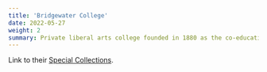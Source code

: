 ```yaml
---
title: 'Bridgewater College'
date: 2022-05-27
weight: 2
summary: Private liberal arts college founded in 1880 as the co-educational Spring Creek Normal and Collegiate Institute in Bridgewater, Virginia by the Church of the Brethren.
---
```

Link to their [Special Collections](https://libguides.bridgewater.edu/specialcollections).

